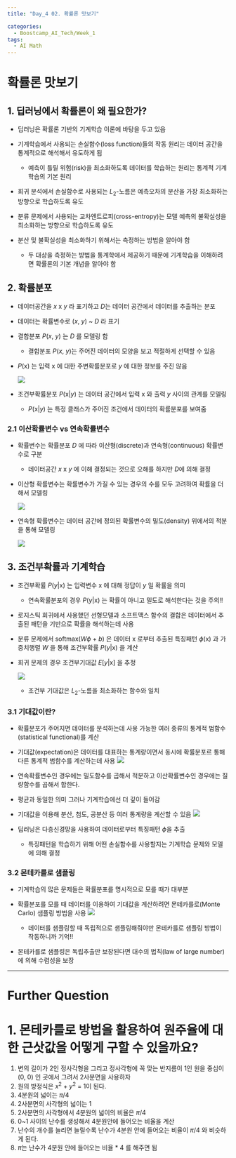 ```yaml
---
title: "Day_4 02. 확률론 맛보기"

categories:
  - Boostcamp_AI_Tech/Week_1
tags:
  - AI Math
---
```


# 확률론 맛보기

## 1. 딥러닝에서 확률론이 왜 필요한가?

- 딥러닝은 확률론 기반의 기계학습 이론에 바탕을 두고 있음
- 기계학습에서 사용되는 손실함수(loss function)들의 작동 원리는 데이터 공간을 통계적으로 해석해서 유도하게 됨
  - 예측이 틀릴 위험(risk)을 최소화하도록 데이터를 학습하는 원리는 통계적 기계학습의 기본 원리

- 회귀 분석에서 손실함수로 사용되는 $L_2$-노름은 예측오차의 분산을 가장 최소화하는 방향으로 학습하도록 유도
- 분류 문제에서 사용되는 교차엔트로피(cross-entropy)는 모델 예측의 불확실성을 최소화하는 방향으로 학습하도록 유도

- 분산 및 불확실성을 최소화하기 위해서는 측정하는 방법을 알아야 함
  - 두 대상을 측정하는 방법을 통계학에서 제공하기 때문에 기계학습을 이해하려면 확률론의 기본 개념을 알아야 함

## 2. 확률분포

- 데이터공간을 $x$ x $y$ 라 표기하고 $D$는 데이터 공간에서 데이터를 추출하는 분포
- 데이터는 확률변수로 ($x$, $y$) ~ $D$ 라 표기
- 결합분포 $P$($x$, $y$) 는 $D$ 를 모델링 함
  - 결합분포 $P$($x$, $y$)는 주어진 데이터의 모양을 보고 적절하게 선택할 수 있음
- $P$(x) 는 입력 x 에 대한 주변확률분포로 $y$ 에 대한 정보를 주진 않음

    ![]({{site.url}}/assets/images/2021-08-05-11-52-18.png)

- 조건부확률분포 $P$(x|$y$) 는 데이터 공간에서 입력 x 와 출력 $y$ 사이의 관계를 모델링
  - $P$(x|$y$) 는 특정 클래스가 주어진 조건에서 데이터의 확률분포를 보여줌

### 2.1 이산확률변수 vs 연속확률변수

- 확률변수는 확률분포 $D$ 에 따라 이산형(discrete)과 연속형(continuous) 확률변수로 구분
  - 데이터공간 $x$ x $y$ 에 이해 결정되는 것으로 오해를 하지만 $D$에 의해 결정
- 이산형 확률변수는 확률변수가 가질 수 있는 경우의 수를 모두 고려하여 확률을 더해서 모델링

    ![]({{site.url}}/assets/images/2021-08-05-11-46-31.png)

- 연속형 확률변수는 데이터 공간에 정의된 확률변수의 밀도(density) 위에서의 적분을 통해 모델링

    ![]({{site.url}}/assets/images/2021-08-05-11-47-29.png)

## 3. 조건부확률과 기계학습

- 조건부확률 $P$($y$|x) 는 입력변수 x 에 대해 정답이 $y$ 일 확률을 의미
  - 연속확률분포의 경우 $P$($y$|x) 는 확률이 아니고 밀도로 해석한다는 것을 주의!!
- 로지스틱 회귀에서 사용했던 선형모델과 소프트맥스 함수의 결합은 데이터에서 추출된 패턴을 기반으로 확률을 해석하는데 사용
- 분류 문제에서 softmax($W \phi$ + $b$) 은 데이터 x 로부터 추출된 특징패턴 $\phi$(x) 과 가중치행렬 $W$ 을 통해 조건부확률 $P$($y$|x) 을 계산
- 회귀 문제의 경우 조건부기대값 $E$[$y$|x] 을 추정

    ![]({{site.url}}/assets/images/2021-08-05-12-02-11.png)

    - 조건부 기대값은 $L_2$-노름을 최소화하는 함수와 일치

### 3.1 기대값이란?

- 확률분포가 주어지면 데이터를 분석하는데 사용 가능한 여러 종류의 통계적 범함수(statistical functional)를 계산
- 기대값(expectation)은 데이터를 대표하는 통계량이면서 동시에 확률분포르 통해 다른 통계적 범함수를 계산하는데 사용
    ![]({{site.url}}/assets/images/2021-08-05-12-04-57.png) 

- 연속확률변수인 경우에는 밀도함수를 곱해서 적분하고 이산확률변수인 경우에는 질량함수를 곱해서 합한다.

- 평균과 동일한 의미 그러나 기계학습에선 더 깊이 들어감
- 기대값을 이용해 분산, 첨도, 공분산 등 여러 통계량을 계산할 수 있음
    ![]({{site.url}}/assets/images/2021-08-05-12-06-11.png)
- 딥러닝은 다층신경망을 사용하여 데이터로부터 특징패턴 $\phi$을 추출
    - 특징패턴을 학습하기 위해 어떤 손실함수를 사용할지는 기계학습 문제와 모델에 의해 결정

### 3.2 몬테카를로 샘플링

- 기계학습의 많은 문제들은 확률분포를 명시적으로 모를 때가 대부분
- 확률분포를 모를 때 데이터를 이용하여 기대값을 계산하려면 몬테카를로(Monte Carlo) 샘플링 방법을 사용
    ![]({{site.url}}/assets/images/2021-08-05-12-10-03.png)
    - 데이터를 샘플링할 때 독립적으로 샘플링해줘야만 몬테카를로 샘플링 방법이 작동하니까 기억!!

- 몬테카를로 샘플링은 독립추출만 보장된다면 대수의 법칙(law of large number)에 의해 수렴성을 보장

---
# Further Question

# 1. 몬테카를로 방법을 활용하여 원주율에 대한 근삿값을 어떻게 구할 수 있을까요?

1. 변의 길이가 2인 정사각형을 그리고 정사각형에 꼭 맞는 반지름이 1인 원을 중심이 (0, 0) 인 곳에서 그려서 2사분면을 사용하자
2. 원의 방정식은 $x^2$ + $y^2$ = 1이 된다.
3. 4분원의 넓이는 $\pi / 4$
4. 2사분면의 사각형의 넓이는 1
5. 2사분면의 사각형에서 4분원의 넓이의 비율은 $\pi / 4$
6. 0~1 사이의 난수를 생성해서 4분원안에 들어오는 비율을 계산
7. 난수의 개수를 늘리면 늘릴수록 난수가 4분원 안에 들어오는 비율이 $\pi / 4$ 와 비슷하게 된다.
8. $\pi$는 난수가 4분원 안에 들어오는 비율 * 4 를 해주면 됨





